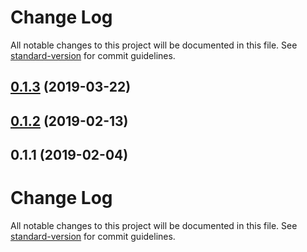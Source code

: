 # Change Log

All notable changes to this project will be documented in this file. See [standard-version](https://github.com/conventional-changelog/standard-version) for commit guidelines.

<a name="0.1.3"></a>
## [0.1.3](https://github.com/dunai-ts/server/compare/v0.1.2...v0.1.3) (2019-03-22)



<a name="0.1.2"></a>
## [0.1.2](https://github.com/dunai-ts/server/compare/v0.1.1...v0.1.2) (2019-02-13)



<a name="0.1.1"></a>
## 0.1.1 (2019-02-04)



# Change Log

All notable changes to this project will be documented in this file. See [standard-version](https://github.com/conventional-changelog/standard-version) for commit guidelines.
